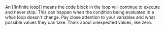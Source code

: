 An [[infinite loop]] means the code block in the loop will continue to execute and never stop. This can happen when the condition being evaluated in a _while_ loop doesn't change. Pay close attention to your variables and what possible values they can take. Think about unexpected values, like zero.